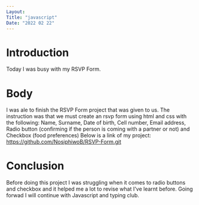 ```yaml
---
Layout:
Title: "javascript"
Date: "2022 02 22"
---
```


# Introduction
Today I was busy with my RSVP Form.

# Body
I was ale to finish the RSVP Form project that was given to us.
The instruction was that we must create an rsvp form using html and css with the  following:
Name,
Surname,
Date of birth,
Cell number,
Email address,
Radio button (confirming if the person is coming with a partner or not) and
Checkbox (food preferences)
Below is a link of my project:
https://github.com/NosiphiwoB/RSVP-Form.git
# Conclusion
Before doing this project I was struggling when it comes to radio buttons and checkbox and it helped me a lot to revise what I've learnt before.
Going forwad I will continue with Javascript and typing club.